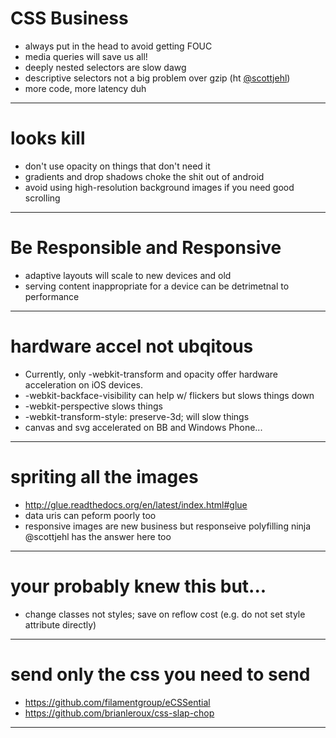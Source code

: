 # CSS Business

- always put in the head to avoid getting FOUC
- media queries will save us all! 
- deeply nested selectors are slow dawg
- descriptive selectors not a big problem over gzip (ht <a href=http://twitter.com/scottjehl>@scottjehl</a>)
- more code, more latency duh

---

# looks kill

- don't use opacity on things that don't need it
- gradients and drop shadows choke the shit out of android
- avoid using high-resolution background images if you need good scrolling

---

# Be Responsible and Responsive

- adaptive layouts will scale to new devices and old
- serving content inappropriate for a device can be detrimetnal to performance

---

# hardware accel not ubqitous 
 
- Currently, only -webkit-transform and opacity offer hardware acceleration on iOS devices.
- -webkit-backface-visibility can help w/ flickers but slows things down
- -webkit-perspective slows things
- -webkit-transform-style: preserve-3d; will slow things
- canvas and svg accelerated on BB and Windows Phone...

---

# spriting all the images

- http://glue.readthedocs.org/en/latest/index.html#glue
- data uris can peform poorly too
- responsive images are new business but responseive polyfilling ninja @scottjehl has the answer here too

--- 

# your probably knew this but...

- change classes not styles; save on reflow cost (e.g. do not set style attribute directly)

---

# send only the css you need to send

- https://github.com/filamentgroup/eCSSential
- https://github.com/brianleroux/css-slap-chop

---
